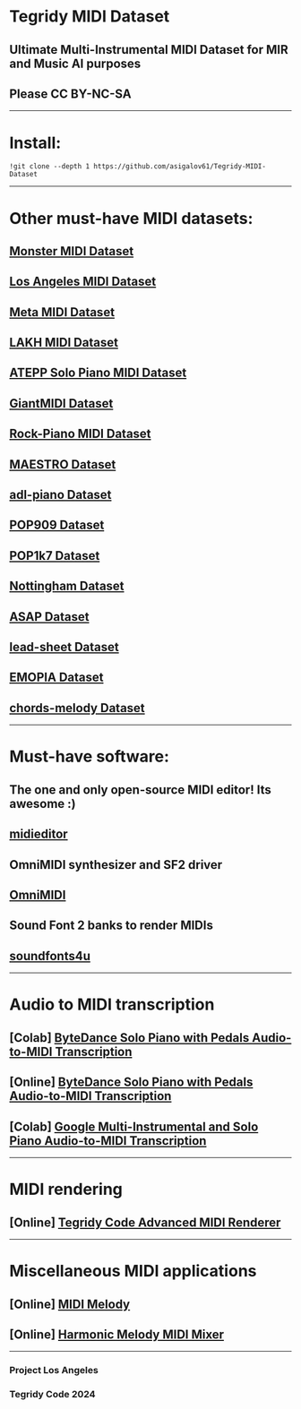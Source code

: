 # Tegridy MIDI Dataset

## Ultimate Multi-Instrumental MIDI Dataset for MIR and Music AI purposes

## Please CC BY-NC-SA

***

# Install:

```
!git clone --depth 1 https://github.com/asigalov61/Tegridy-MIDI-Dataset
```

***

# Other must-have MIDI datasets:

## [Monster MIDI Dataset](https://github.com/asigalov61/Monster-MIDI-Dataset)
## [Los Angeles MIDI Dataset](https://github.com/asigalov61/Los-Angeles-MIDI-Dataset)
## [Meta MIDI Dataset](https://github.com/jeffreyjohnens/MetaMIDIDataset)
## [LAKH MIDI Dataset](https://colinraffel.com/projects/lmd/)
## [ATEPP Solo Piano MIDI Dataset](https://github.com/BetsyTang/ATEPP)
## [GiantMIDI Dataset](https://github.com/bytedance/GiantMIDI-Piano)
## [Rock-Piano MIDI Dataset](https://github.com/asigalov61/Rock-Piano-MIDI-Dataset)
## [MAESTRO Dataset](https://magenta.tensorflow.org/datasets/maestro)
## [adl-piano Dataset](https://github.com/lucasnfe/adl-piano-midi)
## [POP909 Dataset](https://github.com/music-x-lab/POP909-Dataset)
## [POP1k7 Dataset](https://github.com/YatingMusic/compound-word-transformer)
## [Nottingham Dataset](https://github.com/jukedeck/nottingham-dataset)
## [ASAP Dataset](https://github.com/fosfrancesco/asap-dataset)
## [lead-sheet Dataset](https://github.com/wayne391/lead-sheet-dataset)
## [EMOPIA Dataset](https://github.com/annahung31/EMOPIA)
## [chords-melody Dataset](https://github.com/shiehn/chord-melody-dataset)

***

# Must-have software:

## The one and only open-source MIDI editor! Its awesome :)
## [midieditor](https://github.com/markusschwenk/midieditor)

## OmniMIDI synthesizer and SF2 driver
## [OmniMIDI](https://github.com/KeppySoftware/OmniMIDI)

## Sound Font 2 banks to render MIDIs
## [soundfonts4u](https://sites.google.com/site/soundfonts4u/)

***

# Audio to MIDI transcription

## [Colab] [ByteDance Solo Piano with Pedals Audio-to-MIDI Transcription](https://colab.research.google.com/github/asigalov61/tegridy-tools/blob/main/tegridy-tools/notebooks/ByteDance_Piano_Transcription.ipynb)

## [Online] [ByteDance Solo Piano with Pedals Audio-to-MIDI Transcription](https://huggingface.co/spaces/asigalov61/ByteDance-Solo-Piano-Audio-to-MIDI-Transcription)

## [Colab] [Google Multi-Instrumental and Solo Piano Audio-to-MIDI Transcription](https://colab.research.google.com/github/magenta/mt3/blob/main/mt3/colab/music_transcription_with_transformers.ipynb)

***

# MIDI rendering

## [Online] [Tegridy Code Advanced MIDI Renderer](https://huggingface.co/spaces/asigalov61/Advanced-MIDI-Renderer)

***

# Miscellaneous MIDI applications

## [Online] [MIDI Melody](https://huggingface.co/spaces/asigalov61/MIDI-Melody)
## [Online] [Harmonic Melody MIDI Mixer](https://huggingface.co/spaces/asigalov61/Harmonic-Melody-MIDI-Mixer)

***

### Project Los Angeles
### Tegridy Code 2024
